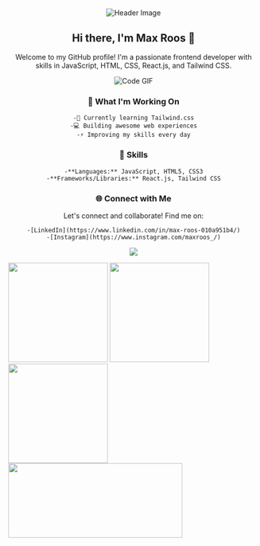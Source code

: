 # 

<div align="center">
  <img src="header.png" alt="Header Image">

  ## Hi there, I'm Max Roos 👋

  <p>Welcome to my GitHub profile! I'm a passionate frontend developer with skills in JavaScript, HTML, CSS, React.js, and Tailwind CSS.</p>

  <img src="code.gif" alt="Code GIF">

  ### 🚀 What I'm Working On

    -🌱 Currently learning Tailwind.css
    -💻 Building awesome web experiences
    -⚡️ Improving my skills every day

  ### 💼 Skills

    -**Languages:** JavaScript, HTML5, CSS3
    -**Frameworks/Libraries:** React.js, Tailwind CSS

  ### 🌐 Connect with Me

  Let's connect and collaborate! Find me on:
  
    -[LinkedIn](https://www.linkedin.com/in/max-roos-010a951b4/)
    -[Instagram](https://www.instagram.com/maxroos_/)

  ![](https://komarev.com/ghpvc/?username=MaxRoos04&color=green)

</div>

<img src="https://pluralsight2.imgix.net/paths/images/javascript-542e10ea6e.png" width="200" height="200" /> 
<img src="https://cdn.pixabay.com/photo/2017/08/05/11/16/logo-2582748_640.png" width="200" height="200" />
<img src="https://cdn.pixabay.com/photo/2017/08/05/11/16/logo-2582747_1280.png" width="200" height="200" />
<img src="https://camo.githubusercontent.com/6433ae2acf0465f470f2ddb9b058d866ce2d4fc96b894954f882c2075f22981f/68747470733a2f2f696d6167652e6962622e636f2f695748724b6e2f72656163745f6e61746976655f7461696c77696e642e706e67" width="350" height="150" />

